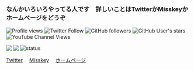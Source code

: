 ### なんかいろいろやってる人です　詳しいことはTwitterかMisskeyかホームページをどうぞ

<img alt="Profile views" src="https://komarev.com/ghpvc/?username=sunset0916" /> <img alt="Twitter Follow" src="https://img.shields.io/twitter/follow/sunset09160306?color=blue&label=Twitter%20followers&logo=Twitter&style=flat"> <img alt="GitHub followers" src="https://img.shields.io/github/followers/sunset0916?color=blue&label=GitHub%20followers&logo=GitHub"> <img alt="GitHub User's stars" src="https://img.shields.io/github/stars/sunset0916?label=Star&logo=GitHub"> <img alt="YouTube Channel Views" src="https://img.shields.io/youtube/channel/views/UCCMXbvrawrXOR9yBar_Qbdg?color=blue&label=YouTube%20views&logo=YouTube&style=flat">

<a href="https://github.com/anuraghazra/github-readme-stats">
  <img align="left" src="https://github-readme-stats.vercel.app/api?username=sunset0916&count_private=true&show_icons=true" />
</a>
<a href="https://github.com/anuraghazra/github-readme-stats">
  <img align="left" src="https://github-readme-stats.vercel.app/api/top-langs/?username=sunset0916&layout=compact" />
</a>

<img alt="status" src="https://github-profile-summary-cards.vercel.app/api/cards/profile-details?username=sunset0916&theme=default" />

<a href="https://twitter.com/sunset09160306">Twitter</a>　
<a href="https://mi.sunset0916.net/@sunset">Misskey</a>　
<a href="https://sunset0916.net">ホームページ</a>
